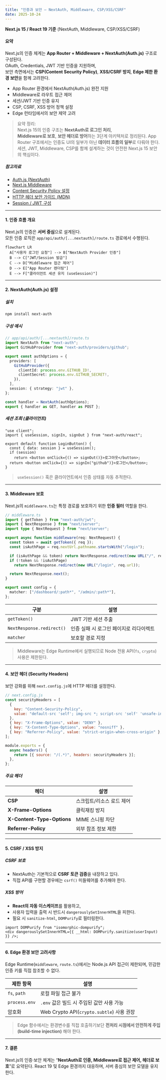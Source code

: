 ```yaml
---
title: "인증과 보안 — NextAuth, Middleware, CSP/XSS/CSRF"
date: 2025-10-24
---
```

**Next.js 15 / React 19 기준**
(NextAuth, Middleware, CSP/XSS/CSRF)
#### 요약
Next.js의 인증 체계는 **App Router + Middleware + NextAuth(Auth.js)** 구조로 구성된다.  
OAuth, Credentials, JWT 기반 인증을 지원하며,  
보안 측면에서는 **CSP(Content Security Policy)**, **XSS/CSRF 방지**, **Edge 제한 환경 보안**을 함께 고려한다.

- App Router 환경에서 NextAuth(Auth.js) 완전 지원  
- Middleware로 라우트 접근 제어  
- 세션/JWT 기반 인증 유지  
- CSP, CSRF, XSS 방어 정책 설정  
- Edge 런타임에서의 보안 제약 고려  

> 요약 정리:  
> Next.js 15의 인증 구조는 **NextAuth로 로그인 처리**,  
> **Middleware로 보호**, **보안 헤더로 방어**하는 3단계 아키텍처로 정리된다.
> App Router 구조에서는 인증도 UI의 일부가 아닌 **데이터 흐름의 일부**로 다뤄야 한다.
> 세션, JWT, Middleware, CSP를 함께 설계하는 것이 안전한 Next.js 15 보안의 핵심이다.

##### 참고자료  
- [Auth.js (NextAuth)](https://authjs.dev/)  
- [Next.js Middleware](https://nextjs.org/docs/app/building-your-application/routing/middleware)  
- [Content Security Policy 설정](https://nextjs.org/docs/app/building-your-application/configuring/content-security-policy)  
- [HTTP 헤더 보안 가이드 (MDN)](https://developer.mozilla.org/docs/Web/HTTP/CSP)  
- [Session / JWT 구성](https://next-auth.js.org/configuration/options)

---

#### 1. 인증 흐름 개요

Next.js의 인증은 **서버 중심**으로 설계된다.  
모든 인증 로직은 `app/api/auth/[...nextauth]/route.ts` 경로에서 수행된다.

```mermaid
flowchart LR
  A["사용자 로그인 요청"] --> B["NextAuth Provider 인증"]
  B --> C["JWT/Session 발급"]
  C --> D["Middleware 접근 제어"]
  D --> E["App Router 렌더링"]
  E --> F["클라이언트 세션 유지 (useSession)"]
```

---

#### 2. NextAuth(Auth.js) 설정

##### 설치

```bash
npm install next-auth
```

##### 구성 예시

```ts
// app/api/auth/[...nextauth]/route.ts
import NextAuth from "next-auth";
import GitHubProvider from "next-auth/providers/github";

export const authOptions = {
  providers: [
    GitHubProvider({
      clientId: process.env.GITHUB_ID!,
      clientSecret: process.env.GITHUB_SECRET!,
    }),
  ],
  session: { strategy: "jwt" },
};

const handler = NextAuth(authOptions);
export { handler as GET, handler as POST };
```

##### 세션 조회 (클라이언트)

```tsx
"use client";
import { useSession, signIn, signOut } from "next-auth/react";

export default function LoginButton() {
  const { data: session } = useSession();
  if (session)
    return <button onClick={() => signOut()}>로그아웃</button>;
  return <button onClick={() => signIn("github")}>로그인</button>;
}
```

> `useSession()` 훅은 클라이언트에서 인증 상태를 자동 추적한다.

---

#### 3. Middleware 보호

Next.js의 `middleware.ts`는 특정 경로를 보호하기 위한 **인증 필터** 역할을 한다.

```ts
// middleware.ts
import { getToken } from "next-auth/jwt";
import { NextResponse } from "next/server";
import type { NextRequest } from "next/server";

export async function middleware(req: NextRequest) {
  const token = await getToken({ req });
  const isAuthPage = req.nextUrl.pathname.startsWith("/login");

  if (isAuthPage && token) return NextResponse.redirect(new URL("/", req.url));
  if (!token && !isAuthPage)
    return NextResponse.redirect(new URL("/login", req.url));

  return NextResponse.next();
}

export const config = {
  matcher: ["/dashboard/:path*", "/admin/:path*"],
};
```

| 구분                        | 설명                     |
| ------------------------- | ---------------------- |
| `getToken()`              | JWT 기반 세션 추출           |
| `NextResponse.redirect()` | 인증 실패 시 로그인 페이지로 리다이렉트 |
| `matcher`                 | 보호할 경로 지정              |

> Middleware는 Edge Runtime에서 실행되므로 Node 전용 API(`fs`, `crypto`) 사용은 제한된다.

---

#### 4. 보안 헤더 (Security Headers)

보안 강화를 위해 `next.config.js`에 HTTP 헤더를 설정한다.

```js
// next.config.js
const securityHeaders = [
  {
    key: "Content-Security-Policy",
    value: "default-src 'self'; img-src *; script-src 'self' 'unsafe-inline';",
  },
  { key: "X-Frame-Options", value: "DENY" },
  { key: "X-Content-Type-Options", value: "nosniff" },
  { key: "Referrer-Policy", value: "strict-origin-when-cross-origin" },
];

module.exports = {
  async headers() {
    return [{ source: "/(.*)", headers: securityHeaders }];
  },
};
```

##### 주요 헤더

| 헤더                         | 설명             |
| -------------------------- | -------------- |
| **CSP**                    | 스크립트/리소스 로드 제어 |
| **X-Frame-Options**        | 클릭재킹 방지        |
| **X-Content-Type-Options** | MIME 스니핑 차단    |
| **Referrer-Policy**        | 외부 참조 정보 제한    |

---

#### 5. CSRF / XSS 방지

##### CSRF 보호

* NextAuth는 기본적으로 **CSRF 토큰 검증**을 내장하고 있다.
* 직접 API를 구현할 경우에는 `csrf()` 미들웨어를 추가해야 한다.

##### XSS 방어

* **React의 자동 이스케이프**를 활용하고,
* 사용자 입력을 출력 시 반드시 `dangerouslySetInnerHTML`을 피한다.
* 필요 시 `sanitize-html`, `DOMPurify`로 필터링한다.

```tsx
import DOMPurify from "isomorphic-dompurify";
<div dangerouslySetInnerHTML={{ __html: DOMPurify.sanitize(userInput) }} />;
```

---

#### 6. Edge 환경 보안 고려사항

Edge Runtime(`middleware`, `route.ts`)에서는
Node.js API 접근이 제한되며, 민감한 인증 키를 직접 참조할 수 없다.

| 제한 항목         | 설명                                    |
| ------------- | ------------------------------------- |
| `fs`, `path`  | 로컬 파일 접근 불가                           |
| `process.env` | `.env` 값은 빌드 시 주입된 값만 사용 가능           |
| 암호화           | Web Crypto API(`crypto.subtle`) 사용 권장 |

> Edge 함수에서는 환경변수를 직접 호출하기보단
> **전처리 시점에서 안전하게 주입(build-time injection)** 해야 한다.

---

#### 7. 결론

Next.js의 인증·보안 체계는 “**NextAuth로 인증, Middleware로 접근 제어, 헤더로 보호**”로 요약된다.
React 19 및 Edge 환경까지 대응하며, 서버 중심의 보안 모델을 유지한다.

